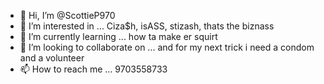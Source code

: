 - 👋 Hi, I’m @ScottieP970
- 👀 I’m interested in ... Ciza$h, isASS, stizash, thats the biznass
- 🌱 I’m currently learning ... how ta make er squirt
- 💞️ I’m looking to collaborate on ... and for my next trick i need a condom and a volunteer
- 📫 How to reach me ... 9703558733

<!---
ScottieP970/ScottieP970 is a ✨ special ✨ repository because its `README.md` (this file) appears on your GitHub profile.
You can click the Preview link to take a look at your changes.
--->
